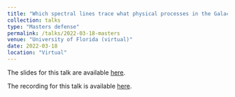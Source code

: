 ```yaml
---
title: "Which spectral lines trace what physical processes in the Galactic Center?"
collection: talks
type: "Masters defense"
permalink: /talks/2022-03-18-masters
venue: "University of Florida (virtual)"
date: 2022-03-18
location: "Virtual"
---
```


The slides for this talk are available [here](https://abulatek.github.io/files/masters.pdf).

The recording for this talk is available [here](https://youtu.be/7vltyxZKf9w).
